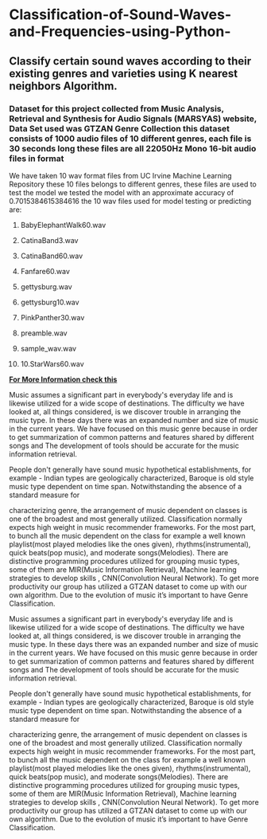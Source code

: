 # Classification-of-Sound-Waves-and-Frequencies-using-Python-
## Classify certain sound waves according to their existing genres and varieties using K nearest neighbors Algorithm.
### Dataset for this project collected from Music Analysis, Retrieval and Synthesis for Audio Signals (MARSYAS) website, Data Set used was GTZAN Genre Collection this dataset consists of 1000 audio files of 10 different genres, each file is 30 seconds long these files are all 22050Hz Mono 16-bit audio files in format
We have taken 10 wav format files
from UC Irvine Machine Learning
Repository these 10 files belongs to
different genres, these files are used
to test the model we tested the model
with an approximate accuracy of
0.7015384615384616 the 10 wav
files used for model testing or
predicting are:
1. BabyElephantWalk60.wav
2. CatinaBand3.wav
3. CatinaBand60.wav

4. Fanfare60.wav
5. gettysburg.wav
6. gettysburg10.wav
7. PinkPanther30.wav
8. preamble.wav
9. sample_wav.wav
10. 10.StarWars60.wav

[ **For More Information check this** ](https://data-flair.training/blogs/python-project-music-genre-classification/)

Music assumes a significant part in
everybody's everyday life and is
likewise utilized for a wide scope of
destinations. The difficulty we have
looked at, all things considered, is we
discover trouble in arranging the
music type. In these days there was
an expanded number and size of
music in the current years. We have
focused on this music genre because
in order to get summarization of
common patterns and features
shared by different songs and The
development of tools should be
accurate for the music information
retrieval.

People don't generally have sound
music hypothetical establishments,
for example - Indian types are
geologically characterized, Baroque is
old style music type dependent on
time span. Notwithstanding the
absence of a standard measure for

characterizing genre, the
arrangement of music dependent on
classes is one of the broadest and
most generally utilized. Classification
normally expects high weight in
music recommender frameworks.
For the most part, to bunch all the
music dependent on the class for
example a well known playlist(most
played melodies like the ones given),
rhythms(instrumental), quick
beats(pop music), and moderate
songs(Melodies). There are
distinctive programming procedures
utilized for grouping music types,
some of them are MIR(Music
Information Retrieval), Machine
learning strategies to develop skills ,
CNN(Convolution Neural Network).
To get more productivity our group
has utilized a GTZAN dataset to come
up with our own algorithm. Due to
the evolution of music it’s important
to have Genre Classification.

Music assumes a significant part in
everybody's everyday life and is
likewise utilized for a wide scope of
destinations. The difficulty we have
looked at, all things considered, is we
discover trouble in arranging the
music type. In these days there was
an expanded number and size of
music in the current years. We have
focused on this music genre because
in order to get summarization of
common patterns and features
shared by different songs and The
development of tools should be
accurate for the music information
retrieval.

People don't generally have sound
music hypothetical establishments,
for example - Indian types are
geologically characterized, Baroque is
old style music type dependent on
time span. Notwithstanding the
absence of a standard measure for

characterizing genre, the
arrangement of music dependent on
classes is one of the broadest and
most generally utilized. Classification
normally expects high weight in
music recommender frameworks.
For the most part, to bunch all the
music dependent on the class for
example a well known playlist(most
played melodies like the ones given),
rhythms(instrumental), quick
beats(pop music), and moderate
songs(Melodies). There are
distinctive programming procedures
utilized for grouping music types,
some of them are MIR(Music
Information Retrieval), Machine
learning strategies to develop skills ,
CNN(Convolution Neural Network).
To get more productivity our group
has utilized a GTZAN dataset to come
up with our own algorithm. Due to
the evolution of music it’s important
to have Genre Classification.


